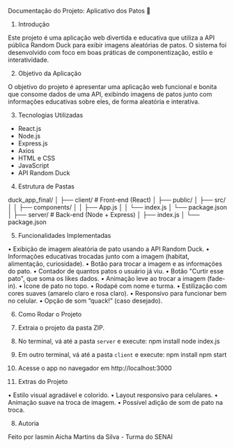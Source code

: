 Documentação do Projeto: Aplicativo dos Patos 🦆 

1. Introdução 

Este projeto é uma aplicação web divertida e educativa que utiliza a API pública Random Duck para exibir imagens aleatórias de patos. O sistema foi desenvolvido com foco em boas práticas de componentização, estilo e interatividade. 

2. Objetivo da Aplicação 

O objetivo do projeto é apresentar uma aplicação web funcional e bonita que consome dados de uma API, exibindo imagens de patos junto com informações educativas sobre eles, de forma aleatória e interativa. 

3. Tecnologias Utilizadas 

- React.js 
- Node.js 
- Express.js 
- Axios 
- HTML e CSS 
- JavaScript 
- API Random Duck 

4. Estrutura de Pastas 

 
duck_app_final/ 
│ 
├── client/                 # Front-end (React) 
│   ├── public/ 
│   ├── src/ 
│   │   ├── components/ 
│   │   ├── App.js 
│   │   └── index.js 
│   └── package.json 
│ 
├── server/                 # Back-end (Node + Express) 
│   ├── index.js 
│   └── package.json 
 

5. Funcionalidades Implementadas 

 
• Exibição de imagem aleatória de pato usando a API Random Duck. 
• Informações educativas trocadas junto com a imagem (habitat, alimentação, curiosidade). 
• Botão para trocar a imagem e as informações do pato. 
• Contador de quantos patos o usuário já viu. 
• Botão "Curtir esse pato", que soma os likes dados. 
• Animação leve ao trocar a imagem (fade-in). 
• Ícone de pato no topo. 
• Rodapé com nome e turma. 
• Estilização com cores suaves (amarelo claro e rosa claro). 
• Responsivo para funcionar bem no celular. 
• Opção de som “quack!” (caso desejado). 
 

6. Como Rodar o Projeto 

 
1. Extraia o projeto da pasta ZIP. 
2. No terminal, vá até a pasta `server` e execute: 
   npm install 
   node index.js 
3. Em outro terminal, vá até a pasta `client` e execute: 
   npm install 
   npm start 
4. Acesse o app no navegador em http://localhost:3000 
 

7. Extras do Projeto 

 
• Estilo visual agradável e colorido. 
• Layout responsivo para celulares. 
• Animação suave na troca de imagem. 
• Possível adição de som de pato na troca. 
 

8. Autoria 

Feito por Iasmin Aicha Martins da Silva - Turma do SENAI 